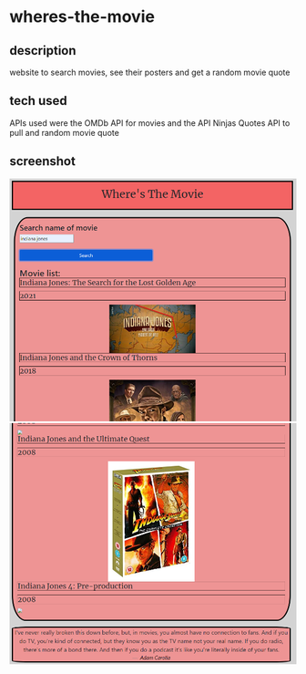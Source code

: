 # wheres-the-movie
## description
website to search movies, see their posters and get a random movie quote
## tech used
APIs used were the OMDb API for movies and the API Ninjas Quotes API to pull and random movie quote
## screenshot 
![first half](./assets/img/Screenshot%202023-05-02%20194229.png)
![second half](./assets/img/Screenshot%202023-05-02%20194213.png)
